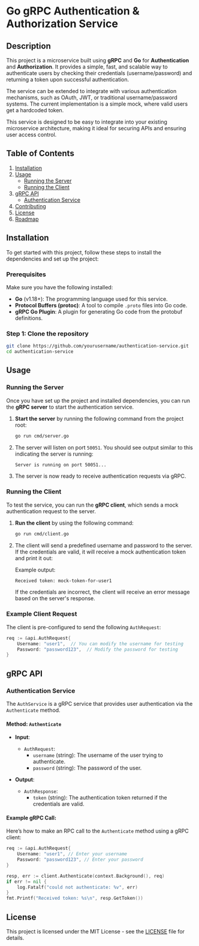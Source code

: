 # Go gRPC Authentication & Authorization Service

## Description

This project is a microservice built using **gRPC** and **Go** for **Authentication** and **Authorization**. It provides a simple, fast, and scalable way to authenticate users by checking their credentials (username/password) and returning a token upon successful authentication.

The service can be extended to integrate with various authentication mechanisms, such as OAuth, JWT, or traditional username/password systems. The current implementation is a simple mock, where valid users get a hardcoded token.

This service is designed to be easy to integrate into your existing microservice architecture, making it ideal for securing APIs and ensuring user access control.

## Table of Contents

1. [Installation](#installation)
2. [Usage](#usage)
   - [Running the Server](#running-the-server)
   - [Running the Client](#running-the-client)
3. [gRPC API](#grpc-api)
   - [Authentication Service](#authentication-service)
4. [Contributing](#contributing)
5. [License](#license)
6. [Roadmap](#roadmap)

## Installation

To get started with this project, follow these steps to install the dependencies and set up the project:

### Prerequisites

Make sure you have the following installed:

- **Go** (v1.18+): The programming language used for this service.
- **Protocol Buffers (protoc)**: A tool to compile `.proto` files into Go code.
- **gRPC Go Plugin**: A plugin for generating Go code from the protobuf definitions.

### Step 1: Clone the repository

```bash
git clone https://github.com/yourusername/authentication-service.git
cd authentication-service
```

## Usage

### Running the Server

Once you have set up the project and installed dependencies, you can run the **gRPC server** to start the authentication service.

1. **Start the server** by running the following command from the project root:

   ```bash
   go run cmd/server.go
   ```

2. The server will listen on port `50051`. You should see output similar to this indicating the server is running:

   ```bash
   Server is running on port 50051...
   ```

3. The server is now ready to receive authentication requests via gRPC.

### Running the Client

To test the service, you can run the **gRPC client**, which sends a mock authentication request to the server.

1. **Run the client** by using the following command:

   ```bash
   go run cmd/client.go
   ```

2. The client will send a predefined username and password to the server. If the credentials are valid, it will receive a mock authentication token and print it out:

   Example output:

   ```bash
   Received token: mock-token-for-user1
   ```

   If the credentials are incorrect, the client will receive an error message based on the server's response.

### Example Client Request

The client is pre-configured to send the following `AuthRequest`:

```go
req := &api.AuthRequest{
    Username: "user1",  // You can modify the username for testing
    Password: "password123",  // Modify the password for testing
}
```

## gRPC API

### Authentication Service

The `AuthService` is a gRPC service that provides user authentication via the `Authenticate` method.

#### Method: `Authenticate`

- **Input**:

  - `AuthRequest`:
    - `username` (string): The username of the user trying to authenticate.
    - `password` (string): The password of the user.

- **Output**:
  - `AuthResponse`:
    - `token` (string): The authentication token returned if the credentials are valid.

#### Example gRPC Call:

Here’s how to make an RPC call to the `Authenticate` method using a gRPC client:

```go
req := &api.AuthRequest{
    Username: "user1", // Enter your username
    Password: "password123", // Enter your password
}

resp, err := client.Authenticate(context.Background(), req)
if err != nil {
    log.Fatalf("could not authenticate: %v", err)
}
fmt.Printf("Received token: %s\n", resp.GetToken())
```

## License

This project is licensed under the MIT License - see the [LICENSE](LICENSE) file for details.
